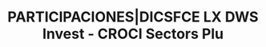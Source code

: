 ---
layout: asset
title: PARTICIPACIONES|DICSFCE LX DWS Invest - CROCI Sectors Plu
isin: LU1663849583
---